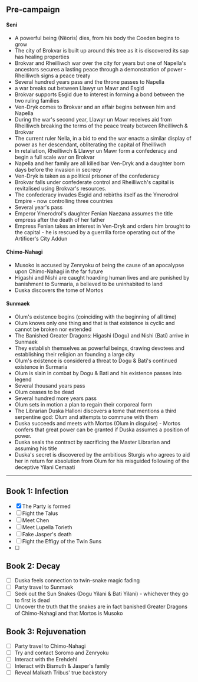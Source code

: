 ## Pre-campaign
#### Seni
- A powerful being (Nëoris) dies, from his body the Coeden begins to grow
- The city of Brokvar is built up around this tree as it is discovered its sap has healing properties
- Brokvar and Rheilliwch war over the city for years but one of Napella's ancestors secures a lasting peace through a demonstration of power - Rheilliwch signs a peace treaty
- Several hundred years pass and the throne passes to Napella
- a war breaks out between Llawyr un Mawr and Esgid
- Brokvar supports Esgid due to interest in forming a bond between the two ruling families
- Ven-Dryk comes to Brokvar and an affair begins between him and Napella
- During the war's second year, Llawyr un Mawr receives aid from Rheilliwch breaking the terms of the peace treaty between Rheilliwch & Brokvar
- The current ruler Nella, in a bid to end the war enacts a similar display of power as her descendant, obliterating the capital of Rheilliwch
- In retaliation, Rheilliwch & Llawyr un Mawr form a confederacy and begin a full scale war on Brokvar
- Napella and her family are all killed bar Ven-Dryk and a daughter born days before the invasion in secrecy
- Ven-Dryk is taken as a political prisoner of the confederacy 
- Brokvar falls under confederate control and Rheilliwch's capital is revitalised using Brokvar's resources.
- The confederacy invades Esgid and rebirths itself as the Ymerodrol Empire - now controlling three countries
- Several year's pass
- Emperor Ymerodrol's daughter Fenian Naezana assumes the title empress after the death of her father 
- Empress Fenian takes an interest in Ven-Dryk and orders him brought to the capital - he is rescued by a guerrilla force operating out of the Artificer's City Addun
#### Chimo-Nahagi
- Musoko is accused by Zenryoku of being the cause of an apocalypse upon Chimo-Nahagi in the far future
- Higashi and Nishi are caught hoarding human lives and are punished by banishment to Surmaria, a believed to be uninhabited to land
- Duska discovers the tome of Mortos
#### Sunmaek
- Olum's existence begins (coinciding with the beginning of all time)
- Olum knows only one thing and that is that existence is cyclic and cannot be broken nor extended
- The Banished Greater Dragons: Higashi (Dogu) and Nishi (Bati) arrive in Sunmaek
- They establish themselves as powerful beings, drawing devotees and establishing their religion an founding a large city
- Olum's existence is considered a threat to Dogu & Bati's continued existence in Surmaria
- Olum is slain in combat by Dogu & Bati and his existence passes into legend
- Several thousand years pass
- Olum ceases to be dead
- Several hundred more years pass
- Olum sets in motion a plan to regain their corporeal form
- The Librarian Duska Halloni discovers a tome that mentions a third serpentine god: Olum and attempts to commune with them
- Duska succeeds and meets with Mortos (Olum in disguise) - Mortos confers that great power can be granted if Duska assumes a position of power.
- Duska seals the contract by sacrificing the Master Librarian and assuming his title
- Duska's secret is discovered by the ambitious Sturgis who agrees to aid her in return for absolution from Olum for his misguided following of the deceptive Yilani Cemaati

---
## Book 1: Infection
- [x] The Party is formed
- [ ] Fight the Talus
- [ ] Meet Chen
- [ ] Meet Lupella Torieth
- [ ] Fake Jasper's death
- [ ] Fight the Effigy of the Twin Suns
- [ ] 

## Book 2:  Decay
- [ ] Duska feels connection to twin-snake magic fading
- [ ] Party travel to Sunmaek
- [ ] Seek out the Sun Snakes (Dogu Yilani & Bati Yilani) - whichever they go to first is dead
- [ ] Uncover the truth that the snakes are in fact banished Greater Dragons of Chimo-Nahagi and that Mortos is Musoko

## Book 3:  Rejuvenation
- [ ] Party travel to Chimo-Nahagi
- [ ] Try and contact Soromo and Zenryoku
- [ ] Interact with the Erehdehl
- [ ] Interact with Bismuth & Jasper's family
- [ ] Reveal Malkath Tribus' true backstory 